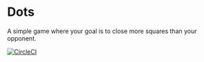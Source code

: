 # Dots

A simple game where your goal is to close more squares than your opponent.

[![CircleCI](https://circleci.com/gh/MarceloBerlitz/dots.svg?style=svg)](https://circleci.com/gh/MarceloBerlitz/dots)

